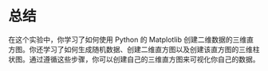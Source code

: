 # 总结

在这个实验中，你学习了如何使用 Python 的 Matplotlib 创建二维数据的三维直方图。你还学习了如何生成随机数据、创建二维直方图以及创建该直方图的三维柱状图。通过遵循这些步骤，你可以创建自己的三维直方图来可视化你自己的数据。
